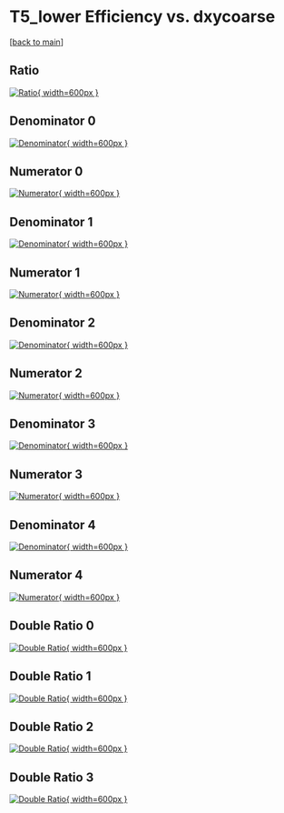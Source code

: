 # T5_lower Efficiency vs. dxycoarse

[[back to main](./)]



## Ratio

[![Ratio](../mtv/var/T5_lower_xtr_0_0_eff_dxycoarse.png){ width=600px }](../mtv/var/T5_lower_xtr_0_0_eff_dxycoarse.pdf)

## Denominator 0

[![Denominator](../mtv/den/T5_lower_xtr_0_0_eff_dxycoarse_den0.png){ width=600px }](../mtv/den/T5_lower_xtr_0_0_eff_dxycoarse_den0.pdf)

## Numerator 0

[![Numerator](../mtv/num/T5_lower_xtr_0_0_eff_dxycoarse_num0.png){ width=600px }](../mtv/num/T5_lower_xtr_0_0_eff_dxycoarse_num0.pdf)

## Denominator 1

[![Denominator](../mtv/den/T5_lower_xtr_0_0_eff_dxycoarse_den1.png){ width=600px }](../mtv/den/T5_lower_xtr_0_0_eff_dxycoarse_den1.pdf)

## Numerator 1

[![Numerator](../mtv/num/T5_lower_xtr_0_0_eff_dxycoarse_num1.png){ width=600px }](../mtv/num/T5_lower_xtr_0_0_eff_dxycoarse_num1.pdf)

## Denominator 2

[![Denominator](../mtv/den/T5_lower_xtr_0_0_eff_dxycoarse_den2.png){ width=600px }](../mtv/den/T5_lower_xtr_0_0_eff_dxycoarse_den2.pdf)

## Numerator 2

[![Numerator](../mtv/num/T5_lower_xtr_0_0_eff_dxycoarse_num2.png){ width=600px }](../mtv/num/T5_lower_xtr_0_0_eff_dxycoarse_num2.pdf)

## Denominator 3

[![Denominator](../mtv/den/T5_lower_xtr_0_0_eff_dxycoarse_den3.png){ width=600px }](../mtv/den/T5_lower_xtr_0_0_eff_dxycoarse_den3.pdf)

## Numerator 3

[![Numerator](../mtv/num/T5_lower_xtr_0_0_eff_dxycoarse_num3.png){ width=600px }](../mtv/num/T5_lower_xtr_0_0_eff_dxycoarse_num3.pdf)

## Denominator 4

[![Denominator](../mtv/den/T5_lower_xtr_0_0_eff_dxycoarse_den4.png){ width=600px }](../mtv/den/T5_lower_xtr_0_0_eff_dxycoarse_den4.pdf)

## Numerator 4

[![Numerator](../mtv/num/T5_lower_xtr_0_0_eff_dxycoarse_num4.png){ width=600px }](../mtv/num/T5_lower_xtr_0_0_eff_dxycoarse_num4.pdf)

## Double Ratio 0

[![Double Ratio](../mtv/ratio/T5_lower_xtr_0_0_eff_dxycoarse_ratio0.png){ width=600px }](../mtv/ratio/T5_lower_xtr_0_0_eff_dxycoarse_ratio0.pdf)

## Double Ratio 1

[![Double Ratio](../mtv/ratio/T5_lower_xtr_0_0_eff_dxycoarse_ratio1.png){ width=600px }](../mtv/ratio/T5_lower_xtr_0_0_eff_dxycoarse_ratio1.pdf)

## Double Ratio 2

[![Double Ratio](../mtv/ratio/T5_lower_xtr_0_0_eff_dxycoarse_ratio2.png){ width=600px }](../mtv/ratio/T5_lower_xtr_0_0_eff_dxycoarse_ratio2.pdf)

## Double Ratio 3

[![Double Ratio](../mtv/ratio/T5_lower_xtr_0_0_eff_dxycoarse_ratio3.png){ width=600px }](../mtv/ratio/T5_lower_xtr_0_0_eff_dxycoarse_ratio3.pdf)

